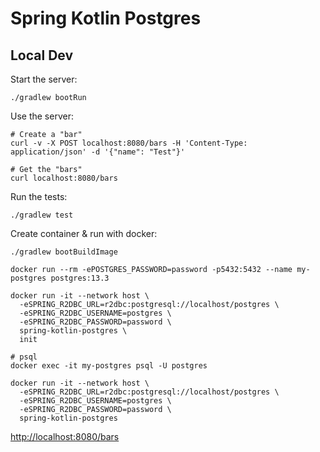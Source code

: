 # Spring Kotlin Postgres

<!-- [![Run on Google Cloud](https://deploy.cloud.run/button.png)](https://deploy.cloud.run) -->

## Local Dev

Start the server:
```
./gradlew bootRun
```

Use the server:
```
# Create a "bar"
curl -v -X POST localhost:8080/bars -H 'Content-Type: application/json' -d '{"name": "Test"}'

# Get the "bars"
curl localhost:8080/bars
```

Run the tests:
```
./gradlew test
```

Create container & run with docker:
```
./gradlew bootBuildImage

docker run --rm -ePOSTGRES_PASSWORD=password -p5432:5432 --name my-postgres postgres:13.3

docker run -it --network host \
  -eSPRING_R2DBC_URL=r2dbc:postgresql://localhost/postgres \
  -eSPRING_R2DBC_USERNAME=postgres \
  -eSPRING_R2DBC_PASSWORD=password \
  spring-kotlin-postgres \
  init

# psql
docker exec -it my-postgres psql -U postgres

docker run -it --network host \
  -eSPRING_R2DBC_URL=r2dbc:postgresql://localhost/postgres \
  -eSPRING_R2DBC_USERNAME=postgres \
  -eSPRING_R2DBC_PASSWORD=password \
  spring-kotlin-postgres
```

[http://localhost:8080/bars](http://localhost:8080/bars)

